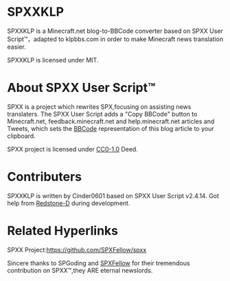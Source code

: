 # SPXXKLP
SPXXKLP is a Minecraft.net blog-to-BBCode converter  based on SPXX User Script™️，adapted to klpbbs.com in order to make Minecraft news translation easier.

SPXXKLP is licensed under MIT.

# About SPXX User Script™️
SPXX is a project which rewrites SPX,focusing on assisting news translaters.
The SPXX User Script adds a "Copy BBCode" button to Minecraft.net, feedback.minecraft.net and help.minecraft.net articles and Tweets, which sets the [BBCode](https://en.m.wikipedia.org/wiki/BBCode) representation of this blog article to your clipboard.

SPXX project is licensed under [CC0-1.0](https://creativecommons.org/publicdomain/zero/1.0/) Deed.

# Contributers
SPXXKLP is written by Cinder0601 based on SPXX User Script v2.4.14.
Got help from [Redstone-D](https://github.com/Redstone-D) during development.

# Related Hyperlinks
SPXX Project:https://github.com/SPXFellow/spxx

Sincere thanks to SPGoding and [SPXFellow](https://github.com/SPXFellow) for their tremendous contribution on SPXX™️,they ARE eternal newslords.
